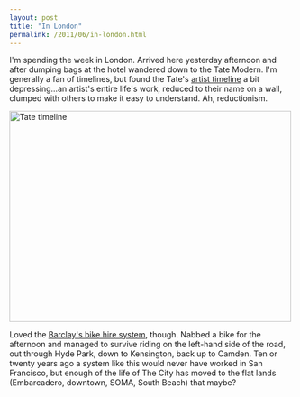 ```yaml
---
layout: post
title: "In London"
permalink: /2011/06/in-london.html
---
```


<p>I&#39;m spending the week in London. Arrived here yesterday afternoon and after dumping bags at the hotel wandered down to the Tate Modern. I&#39;m generally a fan of timelines, but found the Tate&#39;s&#0160;<a href="http://www.eyemagazine.com/critique.php?cid=375" target="_self">artist timeline</a> a bit depressing...an artist&#39;s entire life&#39;s work, reduced to their name on a wall, clumped with others to make it easy to understand. Ah, reductionism.</p>
<p><img alt="Tate timeline" height="374" src="https://farm6.static.flickr.com/5034/5875903771_587bf91f88.jpg" width="500" /></p>
<p>Loved the <a href="http://www.tfl.gov.uk/roadusers/cycling/14808.aspx" target="_self">Barclay&#39;s bike hire system</a>, though. Nabbed a bike for the afternoon and managed to survive riding on the left-hand side of the road, out through Hyde Park, down to Kensington, back up to Camden. Ten or twenty years ago a system like this would never have worked in San Francisco, but enough of the life of The City has moved to the flat lands (Embarcadero, downtown, SOMA, South Beach) that maybe?</p>


